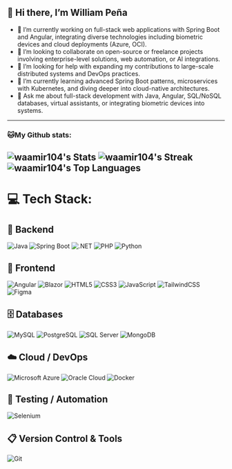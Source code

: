 ## 👋 Hi there, I’m William Peña

- 🔭 I’m currently working on full-stack web applications with Spring Boot and Angular, integrating diverse technologies including biometric devices and cloud deployments (Azure, OCI).  
- 👯 I’m looking to collaborate on open-source or freelance projects involving enterprise-level solutions, web automation, or AI integrations.  
- 🤝 I’m looking for help with expanding my contributions to large-scale distributed systems and DevOps practices.  
- 🌱 I’m currently learning advanced Spring Boot patterns, microservices with Kubernetes, and diving deeper into cloud-native architectures.  
- 💬 Ask me about full-stack development with Java, Angular, SQL/NoSQL databases, virtual assistants, or integrating biometric devices into systems.


---
### 🐱My Github stats:
![waamir104's Stats](https://github-readme-stats.vercel.app/api?username=waamir104&theme=vue-dark&show_icons=true&hide_border=false&count_private=true)
![waamir104's Streak](https://github-readme-streak-stats.herokuapp.com/?user=waamir104&theme=vue-dark&hide_border=false)
![waamir104's Top Languages](https://github-readme-stats.vercel.app/api/top-langs/?username=waamir104&theme=vue-dark&show_icons=true&hide_border=false&layout=compact)
---

  # 💻 Tech Stack:

  ## 🧰 Backend
![Java](https://img.shields.io/badge/Java-ED8B00?style=for-the-badge&logo=java&logoColor=white)
![Spring Boot](https://img.shields.io/badge/Spring_Boot-6DB33F?style=for-the-badge&logo=spring-boot&logoColor=white)
![.NET](https://img.shields.io/badge/.NET-512BD4?style=for-the-badge&logo=dotnet&logoColor=white)
![PHP](https://img.shields.io/badge/PHP-777BB4?style=for-the-badge&logo=php&logoColor=white)
![Python](https://img.shields.io/badge/Python-3776AB?style=for-the-badge&logo=python&logoColor=white)

## 🎨 Frontend
![Angular](https://img.shields.io/badge/Angular-DD0031?style=for-the-badge&logo=angular&logoColor=white)
![Blazor](https://img.shields.io/badge/Blazor-512BD4?style=for-the-badge&logo=blazor&logoColor=white)
![HTML5](https://img.shields.io/badge/HTML5-E34F26?style=for-the-badge&logo=html5&logoColor=white)
![CSS3](https://img.shields.io/badge/CSS3-1572B6?style=for-the-badge&logo=css3&logoColor=white)
![JavaScript](https://img.shields.io/badge/JavaScript-F7DF1E?style=for-the-badge&logo=javascript&logoColor=black)
![TailwindCSS](https://img.shields.io/badge/Tailwind_CSS-38B2AC?style=for-the-badge&logo=tailwind-css&logoColor=white)
![Figma](https://img.shields.io/badge/Figma-F24E1E?style=for-the-badge&logo=figma&logoColor=white)

## 🗄️ Databases
![MySQL](https://img.shields.io/badge/MySQL-005C84?style=for-the-badge&logo=mysql&logoColor=white)
![PostgreSQL](https://img.shields.io/badge/PostgreSQL-4169E1?style=for-the-badge&logo=postgresql&logoColor=white)
![SQL Server](https://img.shields.io/badge/Microsoft_SQL_Server-CC2927?style=for-the-badge&logo=microsoft-sql-server&logoColor=white)
![MongoDB](https://img.shields.io/badge/MongoDB-47A248?style=for-the-badge&logo=mongodb&logoColor=white)

## ☁️ Cloud / DevOps
![Microsoft Azure](https://img.shields.io/badge/Azure-0078D4?style=for-the-badge&logo=microsoft-azure&logoColor=white)
![Oracle Cloud](https://img.shields.io/badge/Oracle_Cloud-F80000?style=for-the-badge&logo=oracle&logoColor=white)
![Docker](https://img.shields.io/badge/Docker-2496ED?style=for-the-badge&logo=docker&logoColor=white)

## 🧪 Testing / Automation
![Selenium](https://img.shields.io/badge/Selenium-43B02A?style=for-the-badge&logo=selenium&logoColor=white)

## 📋 Version Control & Tools
![Git](https://img.shields.io/badge/Git-F05032?style=for-the-badge&logo=git&logoColor=white)

